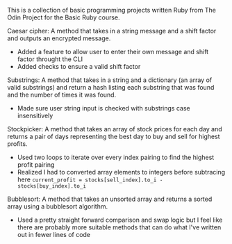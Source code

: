 This is a collection of basic programming projects written Ruby from The Odin Project for the Basic Ruby course.

Caesar cipher: A method that takes in a string message and a shift factor and outputs an encrypted message.
  - Added a feature to allow user to enter their own message and shift factor throught the CLI
  - Added checks to ensure a valid shift factor

Substrings: A method that takes in a string and a dictionary (an array of valid substrings) and return a hash listing each substring that was found and the number of times it was found.
  - Made sure user string input is checked with substrings case insensitively

Stockpicker: A method that takes an array of stock prices for each day and returns a pair of days representing the best day to buy and sell for highest profits.
  - Used two loops to iterate over every index pairing to find the highest profit pairing
  - Realized I had to converted array elements to integers before subtracing here `current_profit = stocks[sell_index].to_i - stocks[buy_index].to_i`

Bubblesort: A method that takes an unsorted array and returns a sorted array using a bubblesort algorithm.
  - Used a pretty straight forward comparison and swap logic but I feel like there are probably more suitable methods that can do what I've written out in fewer lines of code